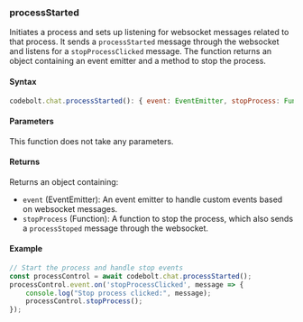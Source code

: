 ### processStarted

Initiates a process and sets up listening for websocket messages related to that process. It sends a `processStarted` message through the websocket and listens for a `stopProcessClicked` message. The function returns an object containing an event emitter and a method to stop the process.

#### Syntax

```javascript
codebolt.chat.processStarted(): { event: EventEmitter, stopProcess: Function }
```

#### Parameters

This function does not take any parameters.

#### Returns

Returns an object containing:
- `event` (EventEmitter): An event emitter to handle custom events based on websocket messages.
- `stopProcess` (Function): A function to stop the process, which also sends a `processStoped` message through the websocket.

#### Example

```javascript
// Start the process and handle stop events
const processControl = await codebolt.chat.processStarted();
processControl.event.on('stopProcessClicked', message => {
    console.log("Stop process clicked:", message);
    processControl.stopProcess();
});
